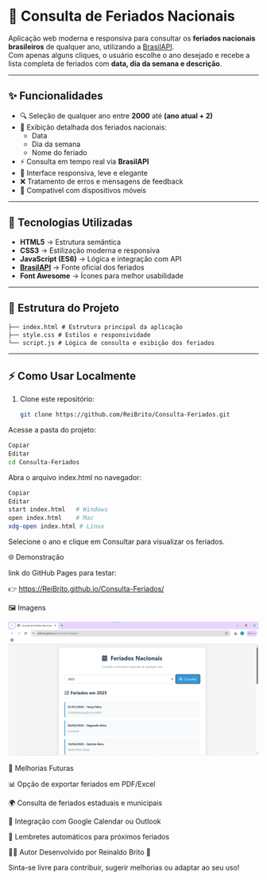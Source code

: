 # 📅 Consulta de Feriados Nacionais

Aplicação web moderna e responsiva para consultar os **feriados nacionais brasileiros** de qualquer ano, utilizando a [BrasilAPI](https://brasilapi.com.br).  
Com apenas alguns cliques, o usuário escolhe o ano desejado e recebe a lista completa de feriados com **data, dia da semana e descrição**.

---

## ✨ Funcionalidades

- 🔍 Seleção de qualquer ano entre **2000** até **(ano atual + 2)**  
- 📆 Exibição detalhada dos feriados nacionais:  
  - Data  
  - Dia da semana  
  - Nome do feriado  
- ⚡ Consulta em tempo real via **BrasilAPI**  
- 🎨 Interface responsiva, leve e elegante  
- ❌ Tratamento de erros e mensagens de feedback  
- 📱 Compatível com dispositivos móveis  

---

## 🚀 Tecnologias Utilizadas

- **HTML5** → Estrutura semântica  
- **CSS3** → Estilização moderna e responsiva  
- **JavaScript (ES6)** → Lógica e integração com API  
- **[BrasilAPI](https://brasilapi.com.br/docs#tag/Feriados)** → Fonte oficial dos feriados  
- **Font Awesome** → Ícones para melhor usabilidade  

---

## 📂 Estrutura do Projeto

```
├── index.html # Estrutura principal da aplicação
├── style.css # Estilos e responsividade
└── script.js # Lógica de consulta e exibição dos feriados
```
---

## ⚡ Como Usar Localmente


1. Clone este repositório:
   ```bash
   git clone https://github.com/ReiBrito/Consulta-Feriados.git
   ```
Acesse a pasta do projeto:

```bash
Copiar
Editar
cd Consulta-Feriados
```
Abra o arquivo index.html no navegador:

```bash
Copiar
Editar
start index.html   # Windows
open index.html    # Mac
xdg-open index.html # Linux
```
Selecione o ano e clique em Consultar para visualizar os feriados.

🌐 Demonstração

link do GitHub Pages para testar:

👉 https://ReiBrito.github.io/Consulta-Feriados/

🖼️ Imagens

![imagens](tela1.png)

📌 Melhorias Futuras

📊 Opção de exportar feriados em PDF/Excel

🌍 Consulta de feriados estaduais e municipais

📅 Integração com Google Calendar ou Outlook

🔔 Lembretes automáticos para próximos feriados

👨‍💻 Autor
Desenvolvido por Reinaldo Brito 💙

Sinta-se livre para contribuir, sugerir melhorias ou adaptar ao seu uso!
